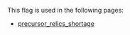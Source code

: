 This flag is used in the following pages:
 - [precursor_relics_shortage](../events/precursor_relics_shortage.md)

